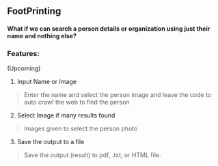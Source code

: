 ## FootPrinting

#### What if we can search a person details or organization using just their name and nothing else?

### Features: 

(Upcoming)

1. Input Name or Image
> Enter the name and select the person image and leave the code to auto
  crawl the web to find the person

2. Select Image if many results found
> Images given to select the person photo

3. Save the output to a file
> Save the output (result) to pdf, .txt, or HTML file.
